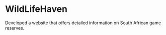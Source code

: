 # WildLifeHaven
Developed a website that offers detailed information on South African game reserves.
